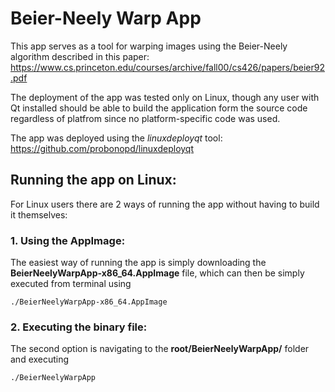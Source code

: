 # Beier-Neely Warp App
This app serves as a tool for warping images using the Beier-Neely algorithm described in this paper:
https://www.cs.princeton.edu/courses/archive/fall00/cs426/papers/beier92.pdf

The deployment of the app was tested only on Linux, though any user with Qt installed should be able to build the application form the source code regardless of platfrom since no platform-specific code was used.

The app was deployed using the *linuxdeployqt* tool:
https://github.com/probonopd/linuxdeployqt

## Running the app on Linux:
For Linux users there are 2 ways of running the app without having to build it themselves:

### 1. Using the AppImage:
The easiest way of running the app is simply downloading the **BeierNeelyWarpApp-x86_64.AppImage** file, which can then be simply executed from terminal using
```
./BeierNeelyWarpApp-x86_64.AppImage
```

### 2. Executing the binary file:
The second option is navigating to the **root/BeierNeelyWarpApp/** folder and executing
```
./BeierNeelyWarpApp
```
